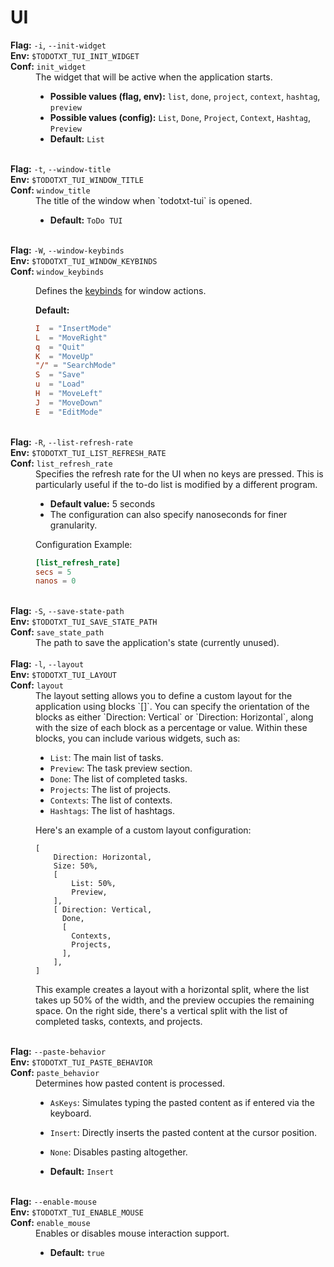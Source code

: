 # UI

<dt><b>Flag:</b> <code>-i</code>, <code>--init-widget</code></dt>
<dt><b>Env:</b> <code>$TODOTXT_TUI_INIT_WIDGET</code></dt>
<dt><b>Conf:</b> <code>init_widget</code></dt>
<dd>
The widget that will be active when the application starts.  

- **Possible values (flag, env):** `list`, `done`, `project`, `context`, `hashtag`, `preview`  
- **Possible values (config):** `List`, `Done`, `Project`, `Context`, `Hashtag`, `Preview`  
- **Default:** `List` 
</dd>
<br>

<dt><b>Flag:</b> <code>-t</code>, <code>--window-title</code></dt>
<dt><b>Env:</b> <code>$TODOTXT_TUI_WINDOW_TITLE</code></dt>
<dt><b>Conf:</b> <code>window_title</code></dt>
<dd>
The title of the window when `todotxt-tui` is opened.  

- **Default:** `ToDo TUI`  
</dd>
<br>

<dt><b>Flag:</b> <code>-W</code>, <code>--window-keybinds</code></dt>
<dt><b>Env:</b> <code>$TODOTXT_TUI_WINDOW_KEYBINDS</code></dt>
<dt><b>Conf:</b> <code>window_keybinds</code></dt>
<dd>

Defines the [keybinds](./index.md#keybindings) for window actions.  

**Default:**  
```toml
I  = "InsertMode"
L  = "MoveRight"
q  = "Quit"
K  = "MoveUp"
"/" = "SearchMode"
S  = "Save"
u  = "Load"
H  = "MoveLeft"
J  = "MoveDown"
E  = "EditMode"
```
</dd>
<br>

<dt><b>Flag:</b> <code>-R</code>, <code>--list-refresh-rate</code></dt>
<dt><b>Env:</b> <code>$TODOTXT_TUI_LIST_REFRESH_RATE</code></dt>
<dt><b>Conf:</b> <code>list_refresh_rate</code></dt>
<dd>
Specifies the refresh rate for the UI when no keys are pressed. This is particularly useful if the to-do list is modified by a different program.

- **Default value:** 5 seconds
- The configuration can also specify nanoseconds for finer granularity.  

Configuration Example:
```toml
[list_refresh_rate]
secs = 5
nanos = 0
```
</dd>
<br>

<dt><b>Flag:</b> <code>-S</code>, <code>--save-state-path</code></dt>
<dt><b>Env:</b> <code>$TODOTXT_TUI_SAVE_STATE_PATH</code></dt>
<dt><b>Conf:</b> <code>save_state_path</code></dt>
<dd>
The path to save the application's state (currently unused).
</dd>
<br>

<dt><b>Flag:</b> <code>-l</code>, <code>--layout</code></dt>
<dt><b>Env:</b> <code>$TODOTXT_TUI_LAYOUT</code></dt>
<dt><b>Conf:</b> <code>layout</code></dt>
<dd>
The layout setting allows you to define a custom layout for the application using blocks `[]`. You can specify the orientation of the blocks as either `Direction: Vertical` or `Direction: Horizontal`, along with the size of each block as a percentage or value. Within these blocks, you can include various widgets, such as:

- `List`: The main list of tasks.
- `Preview`: The task preview section.
- `Done`: The list of completed tasks.
- `Projects`: The list of projects.
- `Contexts`: The list of contexts.
- `Hashtags`: The list of hashtags.

Here's an example of a custom layout configuration:

```
[
    Direction: Horizontal,
    Size: 50%,
    [
        List: 50%,
        Preview,
    ],
    [ Direction: Vertical,
      Done,
      [
        Contexts,
        Projects,
      ],
    ],
]
```

This example creates a layout with a horizontal split, where the list takes up 50% of the width, and the preview occupies the remaining space. On the right side, there's a vertical split with the list of completed tasks, contexts, and projects.
</dd>
<br>

<dt><b>Flag:</b> <code>--paste-behavior</code></dt>
<dt><b>Env:</b> <code>$TODOTXT_TUI_PASTE_BEHAVIOR</code></dt>
<dt><b>Conf:</b> <code>paste_behavior</code></dt>
<dd>
Determines how pasted content is processed.

- `AsKeys`: Simulates typing the pasted content as if entered via the keyboard.
- `Insert`: Directly inserts the pasted content at the cursor position.
- `None`: Disables pasting altogether.

- **Default:** `Insert`
</dd>
<br>

<dt><b>Flag:</b> <code>--enable-mouse</code></dt>
<dt><b>Env:</b> <code>$TODOTXT_TUI_ENABLE_MOUSE</code></dt>
<dt><b>Conf:</b> <code>enable_mouse</code></dt>
<dd>
Enables or disables mouse interaction support.

- **Default:** `true`
</dd>
<br>
